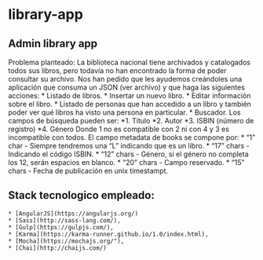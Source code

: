 # library-app
## Admin library app

Problema planteado: La biblioteca nacional tiene archivados y catalogados todos sus libros, pero todavía no han encontrado la forma de poder consultar su archivo. Nos han pedido que les ayudemos creándoles una aplicación que consuma un JSON (ver archivo) y que haga las siguientes acciones:
    * Listado de libros.
    * Insertar un nuevo libro.
    * Editar información sobre el libro.
    * Listado de personas que han accedido a un libro y también poder ver qué libros ha visto una persona en particular.
    * Buscador. Los campos de búsqueda pueden ser:
        *1. Título
        *2. Autor
        *3. ISBIN (número de registro)
        *4. Género
Donde 1 no es compatible con 2 ni con 4 y 3 es incompatible con todos.
El campo metadata de books se compone por:
    * “1” char - Siempre tendremos una “L” indicando que es un libro.
    * “17” chars - Indicando el código ISBIN.
    * “12” chars - Género, si el género no completa los 12, serán espacios en blanco.
    * “20” chars - Campo reservado.
    * “15” chars - Fecha de publicación en unix timestampt.

## Stack tecnologico empleado:
    * [AngularJS](https://angularjs.org/)
    * [Sass](http://sass-lang.com/),
    * [Gulp](https://gulpjs.com/),
    * [Karma](https://karma-runner.github.io/1.0/index.html),
    * [Mocha](https://mochajs.org/"),
    * [Chai](http://chaijs.com/)